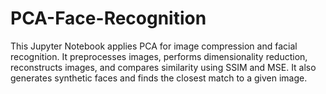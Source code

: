 # PCA-Face-Recognition
This Jupyter Notebook applies PCA for image compression and facial recognition. It preprocesses images, performs dimensionality reduction, reconstructs images, and compares similarity using SSIM and MSE. It also generates synthetic faces and finds the closest match to a given image.
